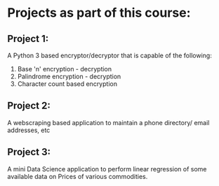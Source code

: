 # Projects as part of this course:

## Project 1:

A Python 3 based encryptor/decryptor that is capable of the following:
1. Base 'n' encryption - decryption
2. Palindrome encryption - decryption
3. Character count based encryption



## Project 2:

A webscraping based application to maintain a phone directory/ email addresses, etc

## Project 3:

A mini Data Science application to perform linear regression of some available data on Prices of various commodities. 
